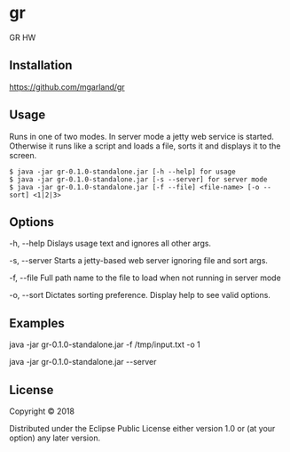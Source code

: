 # gr

GR HW

## Installation

https://github.com/mgarland/gr

## Usage

Runs in one of two modes.  In server mode a jetty web service is started.  Otherwise it runs
like a script and loads a file, sorts it and displays it to the screen.

    $ java -jar gr-0.1.0-standalone.jar [-h --help] for usage
    $ java -jar gr-0.1.0-standalone.jar [-s --server] for server mode
    $ java -jar gr-0.1.0-standalone.jar [-f --file] <file-name> [-o --sort] <1|2|3>

## Options

-h, --help  Dislays usage text and ignores all other args.

-s, --server  Starts a jetty-based web server ignoring file and sort args.

-f, --file <file-name>  Full path name to the file to load when not running in server mode

-o, --sort <sort-option>  Dictates sorting preference.  Display help to see valid options. 

## Examples

java -jar gr-0.1.0-standalone.jar -f /tmp/input.txt -o 1

java -jar gr-0.1.0-standalone.jar --server

## License

Copyright © 2018

Distributed under the Eclipse Public License either version 1.0 or (at
your option) any later version.
